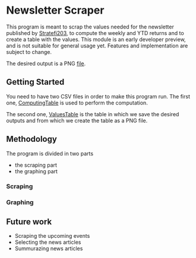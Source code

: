 # Newsletter Scraper

This program is meant to scrap the values needed for the newsletter published by [Stratefi203](http://www.stratefi203.com/), to compute the weekly and YTD returns and to create a table with the values. This module is an early developer preview, and is not suitable for general usage yet. Features and implementation are subject to change.

The desired output is a PNG [file](https://github.com/Arthurim/Stratefi203/blob/master/pictures/Table.png).

## Getting Started

You need to have two CSV files in order to make this program run.
The first one, [ComputingTable](https://github.com/Arthurim/Stratefi203/blob/master/pictures/ComputingTable.JPG) is used to perform the computation.

The second one, [ValuesTable](https://github.com/Arthurim/Stratefi203/blob/master/pictures/ValuesTable.JPG) is the table in which we save the desired outputs and from which we create the table as a PNG file.

## Methodology

The program is divided in two parts
- the scraping part
- the graphing part

### Scraping

### Graphing

## Future work

- Scraping the upcoming events
- Selecting the news articles
- Summurazing news articles
